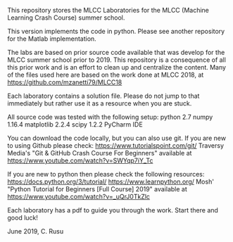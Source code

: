 This repository stores the MLCC Laboratories for the MLCC (Machine Learning Crash Course) summer school.

This version implements the code in python. Please see another repository for the Matlab implementation.

The labs are based on prior source code available that was develop for the MLCC summer school prior to 2019. This repository is a consequence of all this prior work and is an effort to clean up and centralize the content.
Many of the files used here are based on the work done at MLCC 2018, at https://github.com/mzanetti79/MLCC18

Each laboratory contains a solution file. Please do not jump to that immediately but rather use it as a resource when you are stuck.

All source code was tested with the following setup:
python 2.7
numpy 1.16.4
matplotlib 2.2.4
scipy 1.2.2
PyCharm IDE

You can download the code locally, but you can also use git. If you are new to using Github please check:
https://www.tutorialspoint.com/git/
Traversy Media's "Git & GitHub Crash Course For Beginners" available at https://www.youtube.com/watch?v=SWYqp7iY_Tc

If you are new to python then please check the following resources:
https://docs.python.org/3/tutorial/
https://www.learnpython.org/
Mosh' "Python Tutorial for Beginners [Full Course] 2019" available at https://www.youtube.com/watch?v=_uQrJ0TkZlc

Each laboratory has a pdf to guide you through the work. Start there and good luck!

June 2019,
C. Rusu
